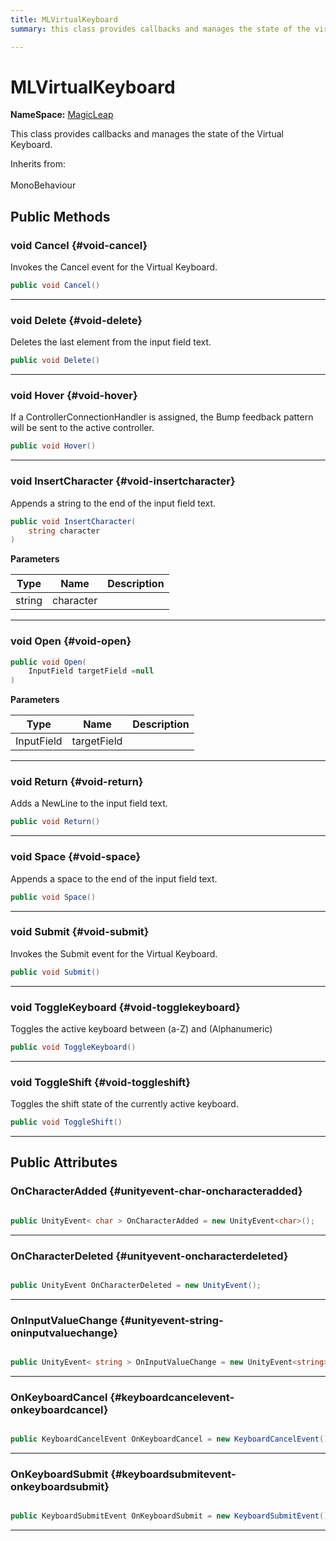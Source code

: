 ```yaml
---
title: MLVirtualKeyboard
summary: this class provides callbacks and manages the state of the virtual keyboard. 

---
```


# MLVirtualKeyboard



**NameSpace:** 
[MagicLeap](/versioned_docs/version-22-May-2023/unity-api/api/UnityEngine.XR.MagicLeap/UnityEngine.XR.MagicLeap.md) 


This class provides callbacks and manages the state of the Virtual Keyboard.   


Inherits from: <br></br>MonoBehaviour




## Public Methods

### void Cancel {#void-cancel}

Invokes the Cancel event for the Virtual Keyboard. 

```csharp
public void Cancel()
```






-----------

### void Delete {#void-delete}

Deletes the last element from the input field text. 

```csharp
public void Delete()
```






-----------

### void Hover {#void-hover}

If a ControllerConnectionHandler is assigned, the Bump feedback pattern will be sent to the active controller. 

```csharp
public void Hover()
```






-----------

### void InsertCharacter {#void-insertcharacter}

Appends a string to the end of the input field text. 

```csharp
public void InsertCharacter(
    string character
)
```


**Parameters**

| Type | Name  | Description  | 
|--|--|--|
| string |character||






-----------

### void Open {#void-open}

```csharp
public void Open(
    InputField targetField =null
)
```


**Parameters**

| Type | Name  | Description  | 
|--|--|--|
| InputField |targetField||






-----------

### void Return {#void-return}

Adds a NewLine to the input field text. 

```csharp
public void Return()
```






-----------

### void Space {#void-space}

Appends a space to the end of the input field text. 

```csharp
public void Space()
```






-----------

### void Submit {#void-submit}

Invokes the Submit event for the Virtual Keyboard. 

```csharp
public void Submit()
```






-----------

### void ToggleKeyboard {#void-togglekeyboard}

Toggles the active keyboard between (a-Z) and (Alphanumeric) 

```csharp
public void ToggleKeyboard()
```






-----------

### void ToggleShift {#void-toggleshift}

Toggles the shift state of the currently active keyboard. 

```csharp
public void ToggleShift()
```






-----------

## Public Attributes

### OnCharacterAdded {#unityevent-char-oncharacteradded}

```csharp

public UnityEvent< char > OnCharacterAdded = new UnityEvent<char>();

```






-----------

### OnCharacterDeleted {#unityevent-oncharacterdeleted}

```csharp

public UnityEvent OnCharacterDeleted = new UnityEvent();

```






-----------

### OnInputValueChange {#unityevent-string-oninputvaluechange}

```csharp

public UnityEvent< string > OnInputValueChange = new UnityEvent<string>();

```






-----------

### OnKeyboardCancel {#keyboardcancelevent-onkeyboardcancel}

```csharp

public KeyboardCancelEvent OnKeyboardCancel = new KeyboardCancelEvent();

```






-----------

### OnKeyboardSubmit {#keyboardsubmitevent-onkeyboardsubmit}

```csharp

public KeyboardSubmitEvent OnKeyboardSubmit = new KeyboardSubmitEvent();

```






-----------



